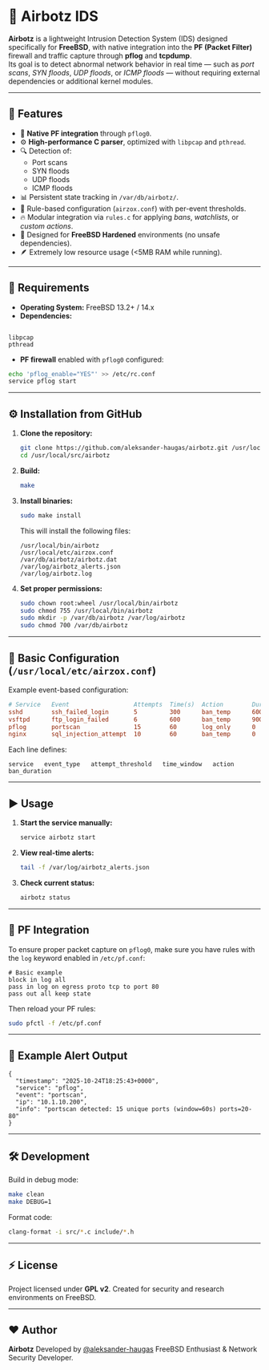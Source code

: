 # 🧠 Airbotz IDS

**Airbotz** is a lightweight Intrusion Detection System (IDS) designed specifically for **FreeBSD**, with native integration into the **PF (Packet Filter)** firewall and traffic capture through **pflog** and **tcpdump**.  
Its goal is to detect abnormal network behavior in real time — such as *port scans*, *SYN floods*, *UDP floods*, or *ICMP floods* — without requiring external dependencies or additional kernel modules.

---

## 🚀 Features

- 📡 **Native PF integration** through `pflog0`.
- ⚙️ **High-performance C parser**, optimized with `libpcap` and `pthread`.
- 🔍 Detection of:
  - Port scans
  - SYN floods
  - UDP floods
  - ICMP floods
- 📊 Persistent state tracking in `/var/db/airbotz/`.
- 🧩 Rule-based configuration (`airzox.conf`) with per-event thresholds.
- 🔥 Modular integration via `rules.c` for applying *bans*, *watchlists*, or *custom actions*.
- 🧱 Designed for **FreeBSD Hardened** environments (no unsafe dependencies).
- 🪶 Extremely low resource usage (<5MB RAM while running).

---

## 🧩 Requirements

- **Operating System:** FreeBSD 13.2+ / 14.x  
- **Dependencies:**  
```

libpcap
pthread

````
- **PF firewall** enabled with `pflog0` configured:
```bash
echo 'pflog_enable="YES"' >> /etc/rc.conf
service pflog start
````

---

## ⚙️ Installation from GitHub

1. **Clone the repository:**

   ```bash
   git clone https://github.com/aleksander-haugas/airbotz.git /usr/local/src/airbotz
   cd /usr/local/src/airbotz
   ```

2. **Build:**

   ```bash
   make
   ```

3. **Install binaries:**

   ```bash
   sudo make install
   ```

   This will install the following files:

   ```
   /usr/local/bin/airbotz
   /usr/local/etc/airzox.conf
   /var/db/airbotz/airbotz.dat
   /var/log/airbotz_alerts.json
   /var/log/airbotz.log
   ```

4. **Set proper permissions:**

   ```bash
   sudo chown root:wheel /usr/local/bin/airbotz
   sudo chmod 755 /usr/local/bin/airbotz
   sudo mkdir -p /var/db/airbotz /var/log/airbotz
   sudo chmod 700 /var/db/airbotz
   ```

---

## 🔧 Basic Configuration (`/usr/local/etc/airzox.conf`)

Example event-based configuration:

```ini
# Service   Event                  Attempts  Time(s)  Action        Duration
sshd        ssh_failed_login       5         300      ban_temp      600
vsftpd      ftp_login_failed       6         600      ban_temp      900
pflog       portscan               15        60       log_only      0
nginx       sql_injection_attempt  10        60       ban_temp      0
```

Each line defines:

```
service   event_type   attempt_threshold   time_window   action   ban_duration
```

---

## ▶️ Usage

1. **Start the service manually:**

   ```bash
   service airbotz start
   ```

2. **View real-time alerts:**

   ```bash
   tail -f /var/log/airbotz_alerts.json
   ```

3. **Check current status:**

   ```bash
   airbotz status
   ```

---

## 🧩 PF Integration

To ensure proper packet capture on `pflog0`, make sure you have rules with the `log` keyword enabled in `/etc/pf.conf`:

```pf
# Basic example
block in log all
pass in log on egress proto tcp to port 80
pass out all keep state
```

Then reload your PF rules:

```bash
sudo pfctl -f /etc/pf.conf
```

---

## 🧠 Example Alert Output

```
{
  "timestamp": "2025-10-24T18:25:43+0000",
  "service": "pflog",
  "event": "portscan",
  "ip": "10.1.10.200",
  "info": "portscan detected: 15 unique ports (window=60s) ports=20-80"
}
```

---

## 🛠️ Development

Build in debug mode:

```bash
make clean
make DEBUG=1
```

Format code:

```bash
clang-format -i src/*.c include/*.h
```

---

## ⚡ License

Project licensed under **GPL v2**.
Created for security and research environments on FreeBSD.

---

## ❤️ Author

**Airbotz**
Developed by [@aleksander-haugas](https://github.com/aleksander-haugas)
FreeBSD Enthusiast & Network Security Developer.


